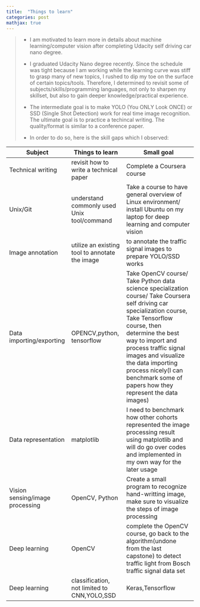 ```yaml
---
title:  "Things to learn"
categories: post
mathjax: true
---
```

>- I am motivated to learn more in details about machine learning/computer vision after completing Udacity self driving car nano degree.  
>
>- I graduated Udacity Nano degree recently. Since the schedule was tight because I am working while the learning curve was stiff to grasp many of new topics, I rushed to dip my toe on the surface of certain topics/tools. Therefore, I determined to revisit some of subjects/skills/programming languages, not only to sharpen my skillset, but also to gain deeper knowledge/practical experience.
>
>- The intermediate goal is to make YOLO (You ONLY Look ONCE) or SSD (Single Shot Detection) work for real time image recognition. The ultimate goal is to practice a techincal writing. The quality/format is similar to a conference paper. 
>
>- In order to do so, here is the skill gaps which I observed:

|Subject|Things to learn|Small goal|
|---|---|---|
|Technical writing|revisit how to write a technical paper|Complete a Coursera course|
|Unix/Git|understand commonly used Unix tool/command|Take a course to have general overview of Linux environment/ install Ubuntu on my laptop for deep learning and computer vision|
|Image annotation|utilize an existing tool to annotate the image| to annotate the traffic signal images to prepare YOLO/SSD works|
|Data importing/exporting|OPENCV,python, tensorflow|Take OpenCV course/ Take Python data science specialization course/ Take Coursera self driving car specialization course, Take Tensorflow course, then determine the best way to import and process traffic signal images and visualize the data importing process nicely(I can benchmark some of papers how they represent the data images)|
|Data representation|matplotlib|I need to benchmark how other cohorts represented the image processing result using matplotlib and will do go over codes and implemented in my own way for the later usage |
|Vision sensing/image processing|OpenCV, Python| Create a small program to recognize hand-writting image, make sure to visualize the steps of image processing|
|Deep learning|OpenCV|complete the OpenCV course, go back to the algorithm(undone from the last capstone) to detect traffic light from Bosch traffic signal data set|
|Deep learning|classification, not limited to CNN,YOLO,SSD|Keras,Tensorflow|Create an algorithm to detect my daughter's face in real time|
